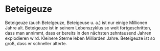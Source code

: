 # Beteigeuze

Beteigeuze (auch Betelgeuze, Beteigeuse u. a.) ist nur einige Millionen Jahre
alt. Beteigeuze ist in seinem Lebenszyklus so weit fortgeschritten, dass man
annimmt, dass er bereits in den nächsten zehntausend Jahren explodieren wird.
Kleinere Sterne leben Milliarden Jahre. Beteigeuze ist so groß, dass er
schneller alterte.

